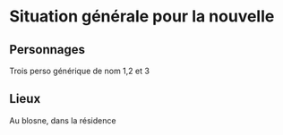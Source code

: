 # Situation générale pour la nouvelle
## Personnages
Trois perso générique de nom 1,2 et 3
## Lieux
Au blosne, dans la résidence